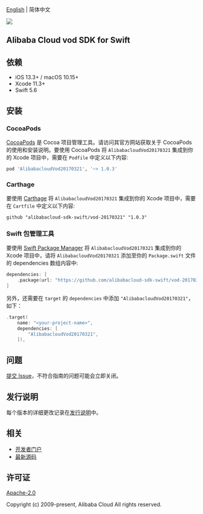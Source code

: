 [English](README.md) | 简体中文

![](https://aliyunsdk-pages.alicdn.com/icons/AlibabaCloud.svg)

## Alibaba Cloud vod SDK for Swift

## 依赖

- iOS 13.3+ / macOS 10.15+
- Xcode 11.3+
- Swift 5.6

## 安装

### CocoaPods

[CocoaPods](https://cocoapods.org) 是 Cocoa 项目管理工具。请访问其官方网站获取关于 CocoaPods 的使用和安装说明。要使用 CocoaPods 将 `AlibabacloudVod20170321` 集成到你的 Xcode 项目中，需要在 `Podfile` 中定义以下内容:

```ruby
pod 'AlibabacloudVod20170321', '~> 1.0.3'
```

### Carthage

要使用 [Carthage](https://github.com/Carthage/Carthage) 将 `AlibabacloudVod20170321` 集成到你的 Xcode 项目中，需要在 `Cartfile` 中定义以下内容:

```ogdl
github "alibabacloud-sdk-swift/vod-20170321" "1.0.3"
```

### Swift 包管理工具

要使用 [Swift Package Manager](https://swift.org/package-manager/) 将 `AlibabacloudVod20170321` 集成到你的 Xcode 项目中，请将 `AlibabacloudVod20170321` 添加至你的 `Package.swift` 文件的 dependencies 数组内容中:

```swift
dependencies: [
    .package(url: "https://github.com/alibabacloud-sdk-swift/vod-20170321.git", from: "1.0.3")
]
```

另外，还需要在 `target` 的 `dependencies` 中添加 `"AlibabacloudVod20170321"`，如下：

```swift
.target(
    name: "<your-project-name>",
    dependencies: [
        "AlibabacloudVod20170321",
    ]),
```

## 问题

[提交 Issue](https://github.com/alibabacloud-sdk-swift/vod-20170321/issues/new)，不符合指南的问题可能会立即关闭。

## 发行说明

每个版本的详细更改记录在[发行说明](./ChangeLog.txt)中。

## 相关

* [开发者门户](https://next.api.aliyun.com/home)
* [最新源码](https://github.com/alibabacloud-sdk-swift/vod-20170321)

## 许可证

[Apache-2.0](http://www.apache.org/licenses/LICENSE-2.0)

Copyright (c) 2009-present, Alibaba Cloud All rights reserved.
